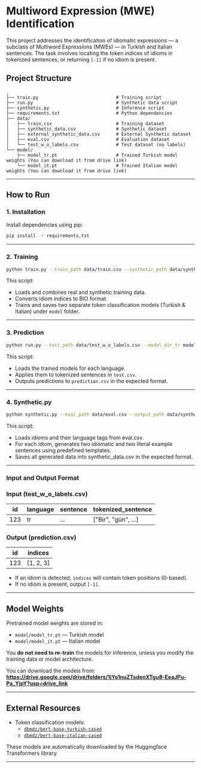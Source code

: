 # Multiword Expression (MWE) Identification

This project addresses the identification of idiomatic expressions — a subclass of Multiword Expressions (MWEs) — in Turkish and Italian sentences. The task involves locating the token indices of idioms in tokenized sentences, or returning `[-1]` if no idiom is present.

## Project Structure

```
.
├── train.py                             # Training script
├── run.py                               # Synthetic data script
├── synthetic.py                         # Inference script
├── requirements.txt                     # Python dependencies
├── data/
│   ├── train.csv                        # Training dataset
│   ├── synthetic_data.csv               # Synthetic dataset
│   ├── external_synthetic_data.csv      # External Synthetic dataset
│   ├── eval.csv                         # Evaluation dataset
│   └── test_w_o_labels.csv              # Test dataset (no labels)
└── model/
    ├── model_tr.pt                      # Trained Turkish model weights (You can download it from drive link)
    └── model_it.pt                      # Trained Italian model weights (You can download it from drive link)
```

---

## How to Run

### 1. Installation

Install dependencies using pip:

```bash
pip install -r requirements.txt
```

---

### 2. Training

```bash
python train.py --train_path data/train.csv --synthetic_path data/synthetic_data.csv --val_path data/eval.csv --model_dir_tr model --model_dir_it model
```

This script:
- Loads and combines real and synthetic training data.
- Converts idiom indices to BIO format.
- Trains and saves two separate token classification models (Turkish & Italian) under `model` folder.

---

### 3. Prediction

```bash
python run.py --test_path data/test_w_o_labels.csv --model_dir_tr model --model_dir_it model --model_name_tr dbmdz/bert-base-turkish-cased --model_name_it dbmdz/bert-base-italian-cased --output_path prediction.csv
```

This script:
- Loads the trained models for each language.
- Applies them to tokenized sentences in `test.csv`.
- Outputs predictions to `prediction.csv` in the expected format.

---

### 4. Synthetic.py

```bash
python synthetic.py --eval_path data/eval.csv --output_path data/synthetic_data.csv
```

This script:
- Loads idioms and their language tags from eval.csv.
- For each idiom, generates two idiomatic and two literal example sentences using predefined templates.
- Saves all generated data into synthetic_data.csv in the expected format.

---

### Input and Output Format

### Input (test_w_o_labels.csv)

| id  | language | sentence | tokenized_sentence |
|-----|----------|----------|--------------------|
| 123 | tr       | ...      | ["Bir", "gün", ...] |

### Output (prediction.csv)
| id  | indices       |
|-----|---------------|
| 123 | [1, 2, 3]     |

- If an idiom is detected, `indices` will contain token positions (0-based).
- If no idiom is present, output `[-1]`.

---

## Model Weights

Pretrained model weights are stored in:

- `model/model_tr.pt` — Turkish model
- `model/model_it.pt` — Italian model

You **do not need to re-train** the models for inference, unless you modify the training data or model architecture.

You can download the models from:  
**https://drive.google.com/drive/folders/1jYo1nuZTsdenXTgu8-EeaJPu-Pa_YjpY?usp=drive_link**

---

## External Resources

- Token classification models:  
  - [`dbmdz/bert-base-turkish-cased`](https://huggingface.co/dbmdz/bert-base-turkish-cased)  
  - [`dbmdz/bert-base-italian-cased`](https://huggingface.co/dbmdz/bert-base-italian-cased)

These models are automatically downloaded by the Huggingface Transformers library.

---

